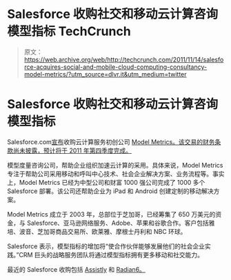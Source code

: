 # Salesforce 收购社交和移动云计算咨询模型指标 TechCrunch

> 原文：<https://web.archive.org/web/http://techcrunch.com/2011/11/14/salesforce-acquires-social-and-mobile-cloud-computing-consultancy-model-metrics/?utm_source=dlvr.it&utm_medium=twitter>

# Salesforce 收购社交和移动云计算咨询模型指标

Salesforce.com[宣布](https://web.archive.org/web/20230204234504/http://www.marketwatch.com/story/salesforcecom-signs-definitive-agreement-to-acquire-model-metrics-2011-11-14)收购云计算服务初创公司 [Model Metrics。该交易的财务条款尚未披露，预计将于 2011 年第四季度完成。](https://web.archive.org/web/20230204234504/http://www.modelmetrics.com/)

模型度量咨询公司，帮助企业组织加速云计算的采用。具体来说，Model Metrics 专注于帮助公司采用移动和呼叫中心技术、社会企业解决方案、业务流程等。事实上，Model Metrics 已经为中型公司和财富 1000 强公司完成了 1000 多个 Salesforce 部署。该公司还帮助企业为 iPad 和 Android 创建定制的移动解决方案。

Model Metrics 成立于 2003 年，总部位于芝加哥，已经筹集了 650 万美元的资金，与 Salesforce、亚马逊网络服务、Adobe、苹果和谷歌合作。客户包括雅培、波音、芝加哥商品交易所、欧莱雅、摩根士丹利和 NBC 环球。

Salesforce 表示，模型指标的增加将“使合作伙伴能够发展他们的社会企业实践。”CRM 巨头的战略服务团队将通过模型指标拥有更多移动和社交能力。

最近的 Salesforce 收购包括 [Assistly](https://web.archive.org/web/20230204234504/https://techcrunch.com/2011/09/21/salesforce-buys-social-customer-service-saas-startup-assistly-for-50m-in-cash/) 和 [Radian6。](https://web.archive.org/web/20230204234504/https://techcrunch.com/2011/03/30/salesforce-buys-social-media-monitoring-company-radian6-for-326-million/)